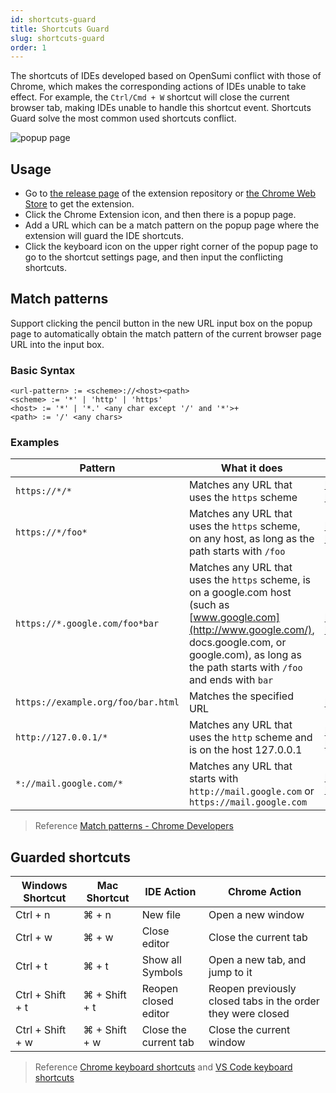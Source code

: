 ```yaml
---
id: shortcuts-guard
title: Shortcuts Guard
slug: shortcuts-guard
order: 1
---
```


The shortcuts of IDEs developed based on OpenSumi conflict with those of Chrome, which makes the corresponding actions of IDEs unable to take effect. For example, the `Ctrl/Cmd + W` shortcut will close the current browser tab, making IDEs unable to handle this shortcut event. Shortcuts Guard solve the most common used shortcuts conflict.

![popup page](https://gw.alipayobjects.com/zos/antfincdn/WT9eqVueq/9b0b170a-cd32-40ec-9dbf-ea145f6bc800.png)

## Usage

- Go to [the release page](https://github.com/opensumi/shortcuts-guard/releases) of the extension repository or [the Chrome Web Store](https://chrome.google.com/webstore/detail/shortcuts-guard/nephehdkdelkjgiihmhdjpedpoinmpjl?hl=en-US) to get the extension.
- Click the Chrome Extension icon, and then there is a popup page.
- Add a URL which can be a match pattern on the popup page where the extension will guard the IDE shortcuts.
- Click the keyboard icon on the upper right corner of the popup page to go to the shortcut settings page, and then input the conflicting shortcuts.

## Match patterns

Support clicking the pencil button in the new URL input box on the popup page to automatically obtain the match pattern of the current browser page URL into the input box.

### Basic Syntax

```
<url-pattern> := <scheme>://<host><path>
<scheme> := '*' | 'http' | 'https'
<host> := '*' | '*.' <any char except '/' and '*'>+
<path> := '/' <any chars>
```

### Examples

| Pattern                            | What it does                                                                                                                                                                                                         | Examples of matching URLs                                             |
| ---------------------------------- | -------------------------------------------------------------------------------------------------------------------------------------------------------------------------------------------------------------------- | --------------------------------------------------------------------- |
| `https://*/*`                      | Matches any URL that uses the `https` scheme                                                                                                                                                                         | https://www.google.com/<br/>https://example.org/foo/bar.html          |
| `https://*/foo*`                   | Matches any URL that uses the `https` scheme, on any host, as long as the path starts with `/foo`                                                                                                                    | https://example.com/foo/bar.html<br/>https://www.google.com/foo       |
| `https://*.google.com/foo*bar`     | Matches any URL that uses the `https` scheme, is on a google.com host (such as [www.google.com](http://www.google.com/), docs.google.com, or google.com), as long as the path starts with `/foo` and ends with `bar` | https://www.google.com/foo/baz/bar<br/>https://docs.google.com/foobar |
| `https://example.org/foo/bar.html` | Matches the specified URL                                                                                                                                                                                            | https://example.org/foo/bar.html                                      |
| `http://127.0.0.1/*`               | Matches any URL that uses the `http` scheme and is on the host 127.0.0.1                                                                                                                                             | http://127.0.0.1/<br/>http://127.0.0.1/foo/bar.html                   |
| `*://mail.google.com/*`            | Matches any URL that starts with `http://mail.google.com` or `https://mail.google.com`                                                                                                                               | http://mail.google.com/foo/baz/bar<br/>https://mail.google.com/foobar |

> Reference [Match patterns - Chrome Developers](https://developer.chrome.com/docs/extensions/mv3/match_patterns/)

## Guarded shortcuts

| **Windows Shortcut** | **Mac Shortcut** | **IDE Action**        | **Chrome Action**                                           |
| -------------------- | ---------------- | --------------------- | ----------------------------------------------------------- |
| Ctrl + n             | ⌘ + n            | New file              | Open a new window                                           |
| Ctrl + w             | ⌘ + w            | Close editor          | Close the current tab                                       |
| Ctrl + t             | ⌘ + t            | Show all Symbols      | Open a new tab, and jump to it                              |
| Ctrl + Shift + t     | ⌘ + Shift + t    | Reopen closed editor  | Reopen previously closed tabs in the order they were closed |
| Ctrl + Shift + w     | ⌘ + Shift + w    | Close the current tab | Close the current window                                    |

> Reference [Chrome keyboard shortcuts](https://support.google.com/chrome/answer/157179?hl=en&co=GENIE.Platform%3DDesktop) and [VS Code keyboard shortcuts](https://code.visualstudio.com/shortcuts/keyboard-shortcuts-windows.pdf)
